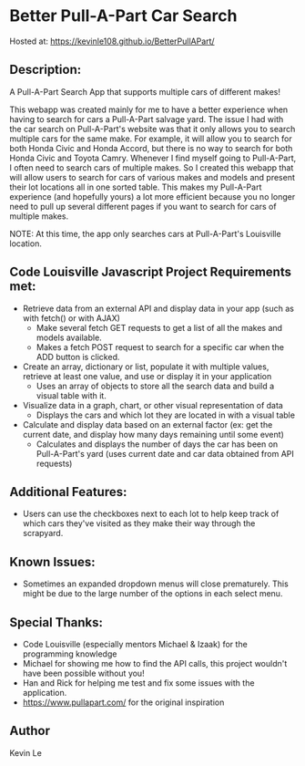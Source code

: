 # Better Pull-A-Part Car Search
Hosted at: https://kevinle108.github.io/BetterPullAPart/

## Description:
A Pull-A-Part Search App that supports multiple cars of different makes!

This webapp was created mainly for me to have a better experience when having to search for cars a Pull-A-Part salvage yard. The issue I had with the car search on Pull-A-Part's website was that it only allows you to search multiple cars for the same make. For example, it will allow you to search for both Honda Civic and Honda Accord, but there is no way to search for both Honda Civic and Toyota Camry. Whenever I find myself going to Pull-A-Part, I often need to search cars of multiple makes. So I created this webapp that will allow users to search for cars of various makes and models and present their lot locations all in one sorted table. This makes my Pull-A-Part experience (and hopefully yours) a lot more efficient because you no longer need to pull up several different pages if you want to search for cars of multiple makes.

NOTE: At this time, the app only searches cars at Pull-A-Part's Louisville location.

## Code Louisville Javascript Project Requirements met:
- Retrieve data from an external API and display data in your app (such as with fetch() or with AJAX)
	- Make several fetch GET requests to get a list of all the makes and models available.
	- Makes a fetch POST request to search for a specific car when the ADD button is clicked.
- Create an array, dictionary or list, populate it with multiple values, retrieve at least one value, and use or display it in your application
	- Uses an array of objects to store all the search data and build a visual table with it.
- Visualize data in a graph, chart, or other visual representation of data
	- Displays the cars and which lot they are located in with a visual table
- Calculate and display data based on an external factor (ex: get the current date, and display how many days remaining until some event)
	- Calculates and displays the number of days the car has been on Pull-A-Part's yard (uses current date and car data obtained from API requests)

## Additional Features:
- Users can use the checkboxes next to each lot to help keep track of which cars they've visited as they make their way through the scrapyard.

## Known Issues:
- Sometimes an expanded dropdown menus will close prematurely. This might be due to the large number of the options in each select menu. 

## Special Thanks:
- Code Louisville (especially mentors Michael & Izaak) for the programming knowledge  
- Michael for showing me how to find the API calls, this project wouldn't have been possible without you!
- Han and Rick for helping me test and fix some issues with the application.
- https://www.pullapart.com/ for the original inspiration

## Author
Kevin Le
